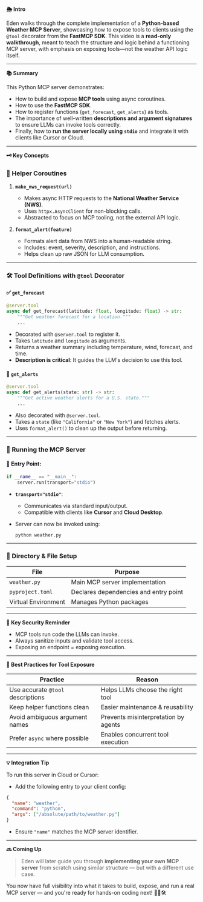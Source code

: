 **🌦️ Intro**

Eden walks through the complete implementation of a **Python-based Weather MCP Server**, showcasing how to expose tools to clients using the `@tool` decorator from the **FastMCP SDK**. This video is a **read-only walkthrough**, meant to teach the structure and logic behind a functioning MCP server, with emphasis on exposing tools—not the weather API logic itself.

---

**📚 Summary**

This Python MCP server demonstrates:

- How to build and expose **MCP tools** using async coroutines.
- How to use the **FastMCP SDK**.
- How to register functions (`get_forecast`, `get_alerts`) as tools.
- The importance of well-written **descriptions and argument signatures** to ensure LLMs can invoke tools correctly.
- Finally, how to **run the server locally using `stdio`** and integrate it with clients like Cursor or Cloud.

---

**🗝️ Key Concepts**

### 🔧 Helper Coroutines

1. **`make_nws_request(url)`**

   - Makes async HTTP requests to the **National Weather Service (NWS)**.
   - Uses `httpx.AsyncClient` for non-blocking calls.
   - Abstracted to focus on MCP tooling, not the external API logic.

2. **`format_alert(feature)`**

   - Formats alert data from NWS into a human-readable string.
   - Includes: event, severity, description, and instructions.
   - Helps clean up raw JSON for LLM consumption.

---

### 🛠️ Tool Definitions with `@tool` Decorator

#### ✅ `get_forecast`

```python
@server.tool
async def get_forecast(latitude: float, longitude: float) -> str:
    """Get weather forecast for a location."""
    ...
```

- Decorated with `@server.tool` to register it.
- Takes `latitude` and `longitude` as arguments.
- Returns a weather summary including temperature, wind, forecast, and time.
- **Description is critical**: It guides the LLM's decision to use this tool.

#### 🚨 `get_alerts`

```python
@server.tool
async def get_alerts(state: str) -> str:
    """Get active weather alerts for a U.S. state."""
    ...
```

- Also decorated with `@server.tool`.
- Takes a `state` (like `"California"` or `"New York"`) and fetches alerts.
- Uses `format_alert()` to clean up the output before returning.

---

### 🚀 Running the MCP Server

#### 🧩 Entry Point:

```python
if __name__ == "__main__":
    server.run(transport="stdio")
```

- **`transport="stdio"`**:

  - Communicates via standard input/output.
  - Compatible with clients like **Cursor** and **Cloud Desktop**.

- Server can now be invoked using:

  ```bash
  python weather.py
  ```

---

### 📂 Directory & File Setup

| File                | Purpose                               |
| ------------------- | ------------------------------------- |
| `weather.py`        | Main MCP server implementation        |
| `pyproject.toml`    | Declares dependencies and entry point |
| Virtual Environment | Manages Python packages               |

---

**🔐 Key Security Reminder**

- MCP tools run code the LLMs can invoke.
- Always sanitize inputs and validate tool access.
- Exposing an endpoint = exposing execution.

---

**🧠 Best Practices for Tool Exposure**

| Practice                          | Reason                               |
| --------------------------------- | ------------------------------------ |
| Use accurate `@tool` descriptions | Helps LLMs choose the right tool     |
| Keep helper functions clean       | Easier maintenance & reusability     |
| Avoid ambiguous argument names    | Prevents misinterpretation by agents |
| Prefer `async` where possible     | Enables concurrent tool execution    |

---

**💡 Integration Tip**

To run this server in Cloud or Cursor:

- Add the following entry to your client config:

```json
{
  "name": "weather",
  "command": "python",
  "args": ["/absolute/path/to/weather.py"]
}
```

- Ensure `"name"` matches the MCP server identifier.

---

**🔜 Coming Up**

> Eden will later guide you through **implementing your own MCP server** from scratch using similar structure — but with a different use case.

You now have full visibility into what it takes to build, expose, and run a real MCP server — and you're ready for hands-on coding next! 🐍🌐🛠️
